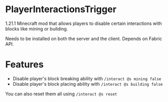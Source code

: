 # PlayerInteractionsTrigger
1.21.1 Minecraft mod that allows players to disable certain interactions with blocks like mining or building.

Needs to be installed on both the server and the client. Depends on Fabric API.

# Features
- Disable player's block breaking ability with `/interact @s mining false`
- Disable player's block placing ability with `/interact @s building false`

You can also reset them all using `/interact @s reset`
